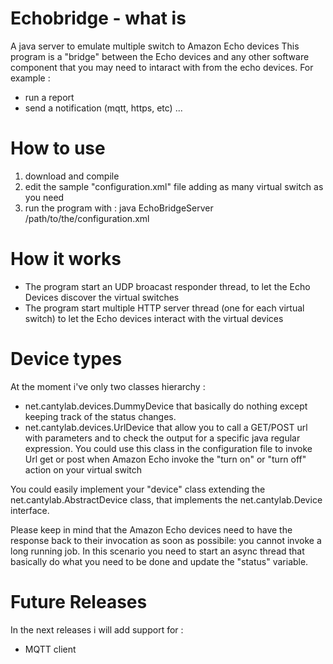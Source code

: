 # Echobridge - what is
A java server to emulate multiple switch to Amazon Echo devices
This program is a "bridge" between the Echo devices and any other software component that you may need to intaract with from the echo devices. 
For example :
- run a report
- send a notification (mqtt, https, etc)
...

# How to use
1. download and compile
2. edit the sample "configuration.xml" file adding as many virtual switch as you need
3. run the program with : java EchoBridgeServer /path/to/the/configuration.xml

# How it works
- The program start an UDP broacast responder thread, to let the Echo Devices discover the virtual switches
- The program start multiple HTTP server thread (one for each virtual switch) to let the Echo devices interact with the virtual devices

# Device types
At the moment i've only two classes hierarchy : 
- net.cantylab.devices.DummyDevice that basically do nothing except keeping track of the status changes.
- net.cantylab.devices.UrlDevice that allow you to call a GET/POST url with parameters and to check the output for a specific java regular expression. You could use this class in the configuration file to invoke Url get or post when Amazon Echo invoke the "turn on" or "turn off" action on your virtual switch

You could easily implement your "device" class extending the net.cantylab.AbstractDevice class, that implements the net.cantylab.Device interface.

Please keep in mind that the Amazon Echo devices need to have the response back to their invocation as soon as possibile: you cannot invoke a long running job. In this scenario you need to start an async thread that basically do what you need to be done and update the "status" variable. 

# Future Releases
In the next releases i will add support for :
- MQTT client

